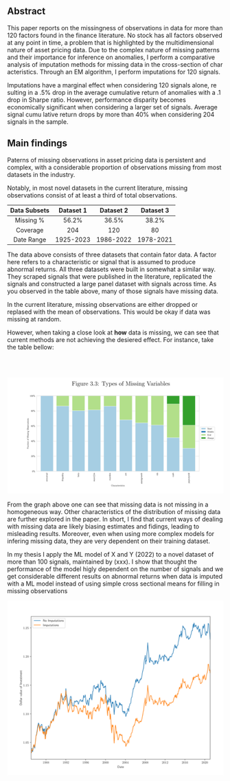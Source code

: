 
## Abstract
This paper reports on the missingness of observations in data for more than 120 factors found in the finance literature. No stock has all factors observed at any point in time, a problem that is highlighted by the multidimensional nature of asset pricing data. Due to the complex nature of missing patterns and their importance for inference on anomalies, I perform a comparative analysis of imputation methods for missing data in the cross-section of char acteristics. Through an EM algorithm, I perform imputations for 120 signals. 

Imputations have a marginal effect when considering 120 signals alone, re sulting in a .5% drop in the average cumulative return of anomalies with a .1 drop in Sharpe ratio. However, performance disparity becomes economically significant when considering a larger set of signals. Average signal cumu lative return drops by more than 40% when considering 204 signals in the sample.

## Main findings
Paterns of missing observations in asset pricing data is persistent and complex, with a considerable proportion of observations missing from most datasets in the industry.

Notably, in most novel datasets in the current literature, missing observations consist of at least a third of total observations.

<div class="table-container">
    <table>
        <thead>
            <tr>
                <th style="text-align: center;">Data Subsets</th>
                <th style="text-align: center;">Dataset 1</th>
                <th style="text-align: center;">Dataset 2</th>
                <th style="text-align: center;">Dataset 3</th>
            </tr>
        </thead>
        <tbody>
            <tr>
                <td style="text-align: center;">Missing %</td>
                <td style="text-align: center;">56.2%</td>
                <td style="text-align: center;">36.5%</td>
                <td style="text-align: center;">38.2%</td>
            </tr>
            <tr>
                <td style="text-align: center;">Coverage</td>
                <td style="text-align: center;">204</td>
                <td style="text-align: center;">120</td>
                <td style="text-align: center;">80</td>
            </tr>
            <tr>
                <td style="text-align: center;">Date Range</td>
                <td style="text-align: center;">1925-2023</td>
                <td style="text-align: center;">1986-2022</td>
                <td style="text-align: center;">1978-2021</td>
            </tr>
        </tbody>
    </table>
</div>


The data above consists of three datasets that contain fator data. A factor here refers to a characteristic or signal that is assumed to produce abnormal returns. All three datasets were built in somewhat a similar way. They scraped signals that were published in the literature, replicated the signals and constructed a large panel dataset with signals across time. As you observed in the table above, many of those signals have missing data.

In the current literature, missing observations are either dropped or replased with the mean of observations. This would be okay if data was missing at random.

However, when taking a close look at **how** data is missing, we can see that current methods are not achieving the desiered effect. For instance, take the table bellow:

<br /> 
<br /> 
   
![Graph_1](img/thesis_graph1.png)

From the graph above one can see that missing data is not missing in a homogeneous way. Other characteristics of the distribution of missing data are further explored in the paper. In short, I find that current ways of dealing with missing data are likely biasing estimates and fidings, leading to misleading results. Moreover, even when using more complex models for infering missing data, they are very dependent on their training dataset.

In my thesis I apply the ML model of X and Y (2022) to a novel dataset of more than 100 signals, maintained by (xxx). I show that thought the performance of the model higly dependent on the number of signals and we get considerable different results on abnormal returns when data is imputed with a ML model instead of using simple cross sectional means for filling in missing observations

![Graph_2](img/thesis_graph3.png)


